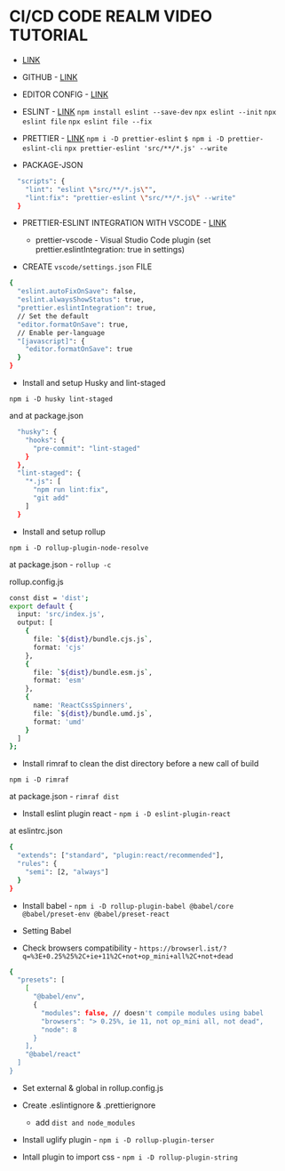 # CI/CD CODE REALM VIDEO TUTORIAL

- [LINK](https://www.youtube.com/watch?v=O4ZIJgOWj_A&index=3&list=PLcCp4mjO-z99IPNCrhEyrZimdUG5QXjPd)

- GITHUB - [LINK](https://github.com/alex996/react-css-spinners)

- EDITOR CONFIG - [LINK](https://editorconfig.org/)

- ESLINT - [LINK](https://eslint.org/)
  `npm install eslint --save-dev`
  `npx eslint --init`
  `npx eslint file`
  `npx eslint file --fix`

- PRETTIER - [LINK](https://prettier.io/)
  `npm i -D prettier-eslint`
  `$ npm i -D prettier-eslint-cli`
  `npx prettier-eslint 'src/**/*.js' --write`

- PACKAGE-JSON

```sh
  "scripts": {
    "lint": "eslint \"src/**/*.js\"",
    "lint:fix": "prettier-eslint \"src/**/*.js\" --write"
  }
```

- PRETTIER-ESLINT INTEGRATION WITH VSCODE - [LINK](https://github.com/prettier/prettier-eslint)

  - prettier-vscode - Visual Studio Code plugin (set prettier.eslintIntegration: true in settings)

- CREATE `vscode/settings.json` FILE

```sh
{
  "eslint.autoFixOnSave": false,
  "eslint.alwaysShowStatus": true,
  "prettier.eslintIntegration": true,
  // Set the default
  "editor.formatOnSave": true,
  // Enable per-language
  "[javascript]": {
    "editor.formatOnSave": true
  }
}
```

- Install and setup Husky and lint-staged

`npm i -D husky lint-staged`

and at package.json

```sh
  "husky": {
    "hooks": {
      "pre-commit": "lint-staged"
    }
  },
  "lint-staged": {
    "*.js": [
      "npm run lint:fix",
      "git add"
    ]
  }
```

- Install and setup rollup

`npm i -D rollup-plugin-node-resolve`

at package.json - `rollup -c`

rollup.config.js

```sh
const dist = 'dist';
export default {
  input: 'src/index.js',
  output: [
    {
      file: `${dist}/bundle.cjs.js`,
      format: 'cjs'
    },
    {
      file: `${dist}/bundle.esm.js`,
      format: 'esm'
    },
    {
      name: 'ReactCssSpinners',
      file: `${dist}/bundle.umd.js`,
      format: 'umd'
    }
  ]
};
```

- Install rimraf to clean the dist directory before a new call of build

`npm i -D rimraf`

at package.json - `rimraf dist`

- Install eslint plugin react - `npm i -D eslint-plugin-react`

at eslintrc.json

```sh
{
  "extends": ["standard", "plugin:react/recommended"],
  "rules": {
    "semi": [2, "always"]
  }
}
```

- Install babel - `npm i -D rollup-plugin-babel @babel/core @babel/preset-env @babel/preset-react`

- Setting Babel

- Check browsers compatibility - `https://browserl.ist/?q=%3E+0.25%25%2C+ie+11%2C+not+op_mini+all%2C+not+dead`

```sh
{
  "presets": [
    [
      "@babel/env",
      {
        "modules": false, // doesn't compile modules using babel
        "browsers": "> 0.25%, ie 11, not op_mini all, not dead",
        "node": 8
      }
    ],
    "@babel/react"
  ]
}
```

- Set external & global in rollup.config.js

- Create .eslintignore & .prettierignore

  - add `dist and node_modules`

- Install uglify plugin - `npm i -D rollup-plugin-terser`

- Intall plugin to import css - `npm i -D rollup-plugin-string`
